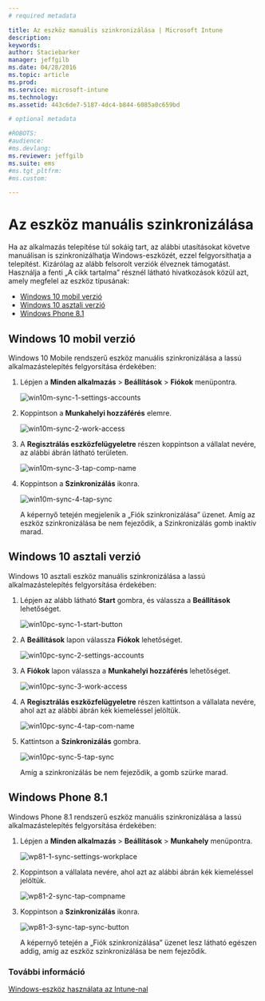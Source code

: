 ```yaml
---
# required metadata

title: Az eszköz manuális szinkronizálása | Microsoft Intune
description:
keywords:
author: Staciebarker
manager: jeffgilb
ms.date: 04/28/2016
ms.topic: article
ms.prod:
ms.service: microsoft-intune
ms.technology:
ms.assetid: 443c6de7-5187-4dc4-b844-6085a0c659bd

# optional metadata

#ROBOTS:
#audience:
#ms.devlang:
ms.reviewer: jeffgilb
ms.suite: ems
#ms.tgt_pltfrm:
#ms.custom:

---
```



# Az eszköz manuális szinkronizálása
Ha az alkalmazás telepítése túl sokáig tart, az alábbi utasításokat követve manuálisan is szinkronizálhatja Windows-eszközét, ezzel felgyorsíthatja a telepítést. Kizárólag az alább felsorolt verziók élveznek támogatást. Használja a fenti „A cikk tartalma” résznél látható hivatkozások közül azt, amely megfelel az eszköz típusának:

* [Windows 10 mobil verzió](#windows-10-mobile)
* [Windows 10 asztali verzió](#windows-10-desktop)
* [Windows Phone 8.1](#windows-phone-8-1)


## Windows 10 mobil verzió
Windows 10 Mobile rendszerű eszköz manuális szinkronizálása a lassú alkalmazástelepítés felgyorsítása érdekében:

1. Lépjen a **Minden alkalmazás** > **Beállítások** > **Fiókok** menüpontra.

    ![win10m-sync-1-settings-accounts](./media/win10m-sync-1-settings-accounts.png)
    
2. Koppintson a **Munkahelyi hozzáférés** elemre.

    ![win10m-sync-2-work-access](./media/win10m-sync-2-work-access.png)
    
3. A **Regisztrálás eszközfelügyeletre** részen koppintson a vállalat nevére, az alábbi ábrán látható területen.

    ![win10m-sync-3-tap-comp-name](./media/win10m-sync-3-tap-comp-name.png)
    
4. Koppintson a **Szinkronizálás** ikonra.

    ![win10m-sync-4-tap-sync](./media/win10m-sync-4-tap-sync.png)
    
    A képernyő tetején megjelenik a „Fiók szinkronizálása” üzenet. Amíg az eszköz szinkronizálása be nem fejeződik, a Szinkronizálás gomb inaktív marad.

## Windows 10 asztali verzió
Windows 10 asztali eszköz manuális szinkronizálása a lassú alkalmazástelepítés felgyorsítása érdekében:

1. Lépjen az alább látható **Start** gombra, és válassza a **Beállítások** lehetőséget.

    ![win10pc-sync-1-start-button](./media/win10pc-sync-1-start-button.png)
    
2. A **Beállítások** lapon válassza **Fiókok** lehetőséget.
 
    ![win10pc-sync-2-settings-accounts](./media/win10pc-sync-2-settings-accounts.png)
    
3. A **Fiókok** lapon válassza a **Munkahelyi hozzáférés** lehetőséget.
    
    ![win10pc-sync-3-work-access](./media/win10pc-sync-3-work-access.png)
    
4. A **Regisztrálás eszközfelügyeletre** részen kattintson a vállalata nevére, ahol azt az alábbi ábrán kék kiemeléssel jelöltük.
    
    ![win10pc-sync-4-tap-com-name](./media/win10pc-sync-4-tap-com-name.png)
   
5. Kattintson a **Szinkronizálás** gombra.
    
    ![win10pc-sync-5-tap-sync](./media/win10pc-sync-5-tap-sync.png)
   
   Amíg a szinkronizálás be nem fejeződik, a gomb szürke marad.

## Windows Phone 8.1
Windows Phone 8.1 rendszerű eszköz manuális szinkronizálása a lassú alkalmazástelepítés felgyorsítása érdekében:

1. Lépjen a **Minden alkalmazás** > **Beállítások** > **Munkahely** menüpontra.

    ![wp81-1-sync-settings-workplace](./media/wp81-1-sync-settings-workplace.png)
    
2. Koppintson a vállalata nevére, ahol azt az alábbi ábrán kék kiemeléssel jelöltük.

    ![wp81-2-sync-tap-compname](./media/wp81-2-sync-tap-compname.png)
   
3. Koppintson a **Szinkronizálás** ikonra.

    ![wp81-3-sync-tap-sync-button](./media/wp81-3-sync-tap-sync-button.png)
    
   A képernyő tetején a „Fiók szinkronizálása” üzenet lesz látható egészen addig, amíg az eszköz szinkronizálása be nem fejeződik.


### További információ
[Windows-eszköz használata az Intune-nal](using-your-windows-device-with-intune.md)


<!--HONumber=Jun16_HO1-->


